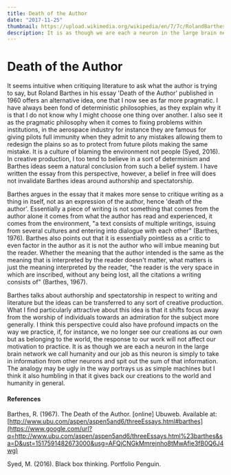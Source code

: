 ```yaml
---
title: Death of the Author
date: "2017-11-25"
thumbnail: https://upload.wikimedia.org/wikipedia/en/7/7c/RolandBarthes.jpg
description: It is as though we are each a neuron in the large brain network we call humanity and our job as this neuron is simply to take in information from other neurons and spit out the sum of that information.
---
```


# Death of the Author

It seems intuitive when critiquing literature to ask what the author is trying to say, but Roland Barthes in his essay 'Death of the Author' published in 1960 offers an alternative idea, one that I now see as far more pragmatic. I have always been fond of deterministic philosophies, as they explain why it is that I do not know why I might choose one thing over another. I also see it as the pragmatic philosophy when it comes to fixing problems within institutions, in the aerospace industry for instance they are famous for giving pilots full immunity when they admit to any mistakes allowing them to redesign the plains so as to protect from future pilots making the same mistake. It is a culture of blaming the environment not people (Syed, 2016). In creative production, I too tend to believe in a sort of determinism and Barthes ideas seem a natural conclusion from such a belief system. I have written the essay from this perspective, however, a belief in free will does not invalidate Barthes ideas around authorship and spectatorship.

Barthes argues in the essay that it makes more sense to critique writing as a thing in itself, not as an expression of the author, hence 'death of the author'. Essentially a piece of writing is not something that comes from the author alone it comes from what the author has read and experienced, it comes from the environment, "a text consists of multiple writings, issuing from several cultures and entering into dialogue with each other" (Barthes, 1976). Barthes also points out that it is essentially pointless as a critic to even factor in the author as it is not the author who will imbue meaning but the reader. Whether the meaning that the author intended is the same as the meaning that is interpreted by the reader doesn't matter, what matters is just the meaning interpreted by the reader, "the reader is the very space in which are inscribed, without any being lost, all the citations a writing consists of" (Barthes, 1967).

Barthes talks about authorship and spectatorship in respect to writing and literature but the ideas can be transferred to any sort of creative production. What I find particularly attractive about this idea is that it shifts focus away from the worship of individuals towards an admiration for the subject more generally. I think this perspective could also have profound impacts on the way we practice, if, for instance, we no longer see our creations as our own but as belonging to the world, the response to our work will not affect our motivation to practice. It is as though we are each a neuron in the large brain network we call humanity and our job as this neuron is simply to take in information from other neurons and spit out the sum of that information. The analogy may be ugly in the way portrays us as simple machines but I think it also humbling in that it gives back our creations to the world and humanity in general.

#### References

Barthes, R. (1967). The Death of the Author. [online] Ubuweb. Available at:[ ](https://www.google.com/url?q=http://www.ubu.com/aspen/aspen5and6/threeEssays.html%23barthes&sa=D&ust=1517591482673000&usg=AFQjCNGkMmrejnho8tMwAfie3fB0Q6J4wg)[http://www.ubu.com/aspen/aspen5and6/threeEssays.html#barthes](https://www.google.com/url?q=http://www.ubu.com/aspen/aspen5and6/threeEssays.html%23barthes&sa=D&ust=1517591482673000&usg=AFQjCNGkMmrejnho8tMwAfie3fB0Q6J4wg)

Syed, M. (2016). Black box thinking. Portfolio Penguin.
